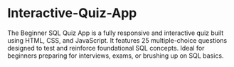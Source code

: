 # Interactive-Quiz-App
The Beginner SQL Quiz App is a fully responsive and interactive quiz built using HTML, CSS, and JavaScript. It features 25 multiple-choice questions designed to test and reinforce foundational SQL concepts. Ideal for beginners preparing for interviews, exams, or brushing up on SQL basics.
